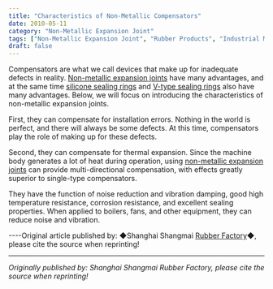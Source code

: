 ```yaml
---
title: "Characteristics of Non-Metallic Compensators"
date: 2010-05-11
category: "Non-Metallic Expansion Joint"
tags: ["Non-Metallic Expansion Joint", "Rubber Products", "Industrial Materials"]
draft: false
---
```


Compensators are what we call devices that make up for inadequate defects in reality. [Non-metallic expansion joints](http://www.smpolymer.com/feijinshupengzhangjie/) have many advantages, and at the same time [silicone sealing rings](http://www.smpolymer.com/) and [V-type sealing rings](http://www.smpolymer.com/) also have many advantages. Below, we will focus on introducing the characteristics of non-metallic expansion joints.

First, they can compensate for installation errors. Nothing in the world is perfect, and there will always be some defects. At this time, compensators play the role of making up for these defects.

Second, they can compensate for thermal expansion. Since the machine body generates a lot of heat during operation, using [non-metallic expansion joints](http://www.smpolymer.com/feijinshupengzhangjie/) can provide multi-directional compensation, with effects greatly superior to single-type compensators.

They have the function of noise reduction and vibration damping, good high temperature resistance, corrosion resistance, and excellent sealing properties. When applied to boilers, fans, and other equipment, they can reduce noise and vibration.

----Original article published by: ◆Shanghai Shangmai [Rubber Factory](http://www.smpolymer.com/)◆, please cite the source when reprinting!

---

*Originally published by: Shanghai Shangmai Rubber Factory, please cite the source when reprinting!*